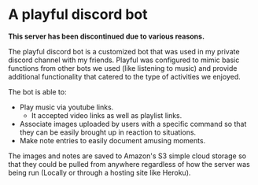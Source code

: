 # A playful discord bot

**This server has been discontinued due to various reasons.**

The playful discord bot is a customized bot that was used in my private discord channel with my friends. Playful was configured to mimic basic functions from other bots we used (like listening to music) and provide additional functionality that catered to the type of activities we enjoyed.

The bot is able to:
- Play music via youtube links.
  - It accepted video links as well as playlist links.
- Associate images uploaded by users with a specific command so that they can be easily brought up in reaction to situations.
- Make note entries to easily document amusing moments.

The images and notes are saved to Amazon's S3 simple cloud storage so that they could be pulled from anywhere regardless of how the server was being run (Locally or through a hosting site like Heroku). 
